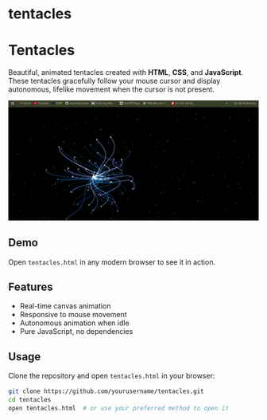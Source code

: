 # tentacles
# Tentacles

Beautiful, animated tentacles created with **HTML**, **CSS**, and **JavaScript**. These tentacles gracefully follow your mouse cursor and display autonomous, lifelike movement when the cursor is not present.

![Preview](tentacles.html.png)

## Demo

Open `tentacles.html` in any modern browser to see it in action.

## Features

- Real-time canvas animation
- Responsive to mouse movement
- Autonomous animation when idle
- Pure JavaScript, no dependencies

## Usage

Clone the repository and open `tentacles.html` in your browser:

```bash
git clone https://github.com/yourusername/tentacles.git
cd tentacles
open tentacles.html  # or use your preferred method to open it

